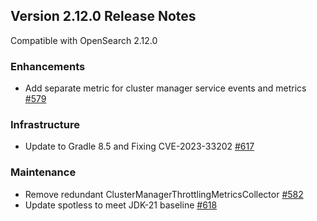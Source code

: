 ## Version 2.12.0 Release Notes

Compatible with OpenSearch 2.12.0

### Enhancements
* Add separate metric for cluster manager service events and metrics [#579](https://github.com/opensearch-project/performance-analyzer/pull/579)

### Infrastructure
* Update to Gradle 8.5 and Fixing CVE-2023-33202 [#617](https://github.com/opensearch-project/performance-analyzer/pull/617)

### Maintenance
* Remove redundant ClusterManagerThrottlingMetricsCollector [#582](https://github.com/opensearch-project/performance-analyzer/pull/582)
* Update spotless to meet JDK-21 baseline [#618](https://github.com/opensearch-project/performance-analyzer/pull/618)

